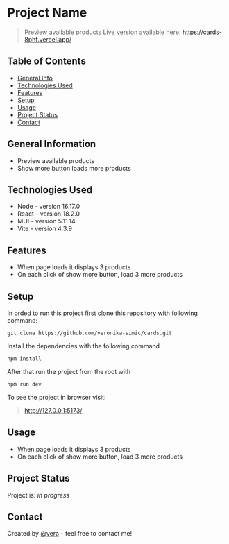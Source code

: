 # Project Name

> Preview available products
> Live version available here: https://cards-8phf.vercel.app/
## Table of Contents

- [General Info](#general-information)
- [Technologies Used](#technologies-used)
- [Features](#features)
- [Setup](#setup)
- [Usage](#usage)
- [Project Status](#project-status)
- [Contact](#contact)

## General Information

- Preview available products
- Show more button loads more products

## Technologies Used

- Node - version 16.17.0
- React - version 18.2.0
- MUI - version 5.11.14
- Vite - version 4.3.9

## Features

- When page loads it displays 3 products
- On each click of show more button, load 3 more products 

## Setup

In orded to run this project first clone this repository with following command:

`git clone https://github.com/veronika-simic/cards.git`

Install the dependencies with the following command

`npm install`

After that run the project from the root with

`npm run dev`

To see the project in browser visit:

> http://127.0.0.1:5173/


## Usage

- When page loads it displays 3 products
- On each click of show more button, load 3 more products

## Project Status

Project is: _in progress_

## Contact

Created by [@vera](https://github.com/veronika-simic) - feel free to contact me!
